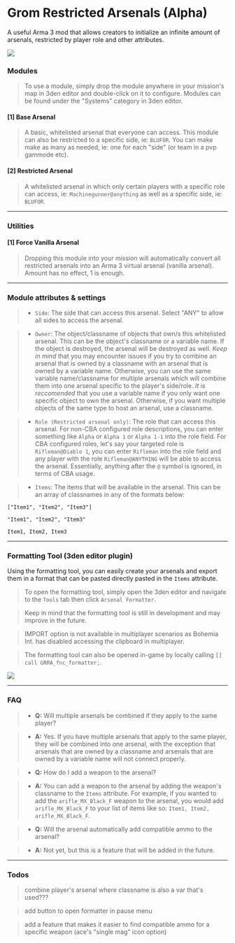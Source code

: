 # Grom Restricted Arsenals (Alpha)
 A useful Arma 3 mod that allows creators to initialize an infinite amount of arsenals, restricted by player role and other attributes. 

![](https://steamuserimages-a.akamaihd.net/ugc/2013706124474735514/AF4EB4D2A638312DCAD98004F7BC15E969EDEAA0/?imw=637&imh=358&ima=fit&impolicy=Letterbox&imcolor=%23000000&letterbox=true)

### __Modules__

> To use a module, simply drop the module anywhere in your mission's map in 3den editor and double-click on it to configure. Modules can be found under the "Systems" category in 3den editor.

#### [1] Base Arsenal

> A basic, whitelisted arsenal that everyone can access. This module can also be restricted to a specific side, ie: `BLUFOR`. You can make make as many as needed, ie: one for each "side" (or team in a pvp gammode etc).

#### [2] Restricted Arsenal

> A whitelisted arsenal in which only certain players with a specific role can access, ie: `Machinegunner@anything` as well as a specific side, ie: `BLUFOR`.

--------

### __Utilities__

#### [1] Force Vanilla Arsenal

> Dropping this module into your mission will automatically convert all restricted arsenals into an Arma 3 virtual arsenal (vanilla arsenal). Amount has no effect, 1 is enough.

--------

### __Module attributes & settings__

> - `Side`: The side that can access this arsenal. Select "ANY" to allow all sides to access the arsenal.

> - `Owner`: The object/classname of objects that own/s this whitelisted arsenal. This can be the object's classname or a variable name. If the object is destroyed, the arsenal will be destroyed as well. *Keep in mind* that you may encounter issues if you try to combine an arsenal that is owned by a classname with an arsenal that is owned by a variable name. Otherwise, you can use the same variable name/classname for multiple arsenals which will combine them into one arsenal specific to the player's side/role. *It is reccomended* that you use a variable name if you only want one specific object to own the arsenal. Otherwise, if you want multiple objects of the same type to host an arsenal, use a classname.

> - `Role (Restricted arsenal only)`: The role that can access this arsenal. For non-CBA configured role descriptions, you can enter something like `Alpha` or `Alpha 1` or `Alpha 1-1` into the role field. For CBA configured roles, let's say your targeted role is `Rifleman@Diablo 1`, you can enter `Rifleman` into the role field and any player with the role `Rifleman@ANYTHING` will be able to access the arsenal. Essentially, anything after the `@` symbol is ignored, in terms of CBA usage.

> - `Items`: The items that will be available in the arsenal. This can be an array of classnames in any of the formats below:
```sqf
["Item1", "Item2", "Item3"]

"Item1", "Item2", "Item3"

Item1, Item2, Item3
```

--------

### __Formatting Tool (3den editor plugin)__
Using the formatting tool, you can easily create your arsenals and export them in a format that can be pasted directly pasted in the `Items` attribute.

> To open the formatting tool, simply open the 3den editor and navigate to the `Tools` tab then click `Arsenal Formatter`.

> Keep in mind that the formatting tool is still in development and may improve in the future.

> IMPORT option is not available in multiplayer scenarios as Bohemia Int. has disabled accessing the clipboard in multiplayer.

> The formatting tool can also be opened in-game by locally calling `[] call GRRA_fnc_formatter;`.

![](https://steamuserimages-a.akamaihd.net/ugc/2013706759566274775/1BCD717428451A1659526291F45C23D5E456B5C1/?imw=5000&imh=5000&ima=fit&impolicy=Letterbox&imcolor=#000000&letterbox=false)

--------

### __FAQ__

> - __Q:__ Will multiple arsenals be combined if they apply to the same player?

> - __A:__ Yes. If you have multiple arsenals that apply to the same player, they will be combined into one arsenal, with the exception that arsenals that are owned by a classname and arsenals that are owned by a variable name will not connect properly. 

> - __Q:__ How do I add a weapon to the arsenal?

> - __A:__ You can add a weapon to the arsenal by adding the weapon's classname to the `Items` attribute. For example, if you wanted to add the `arifle_MX_Black_F` weapon to the arsenal, you would add `arifle_MX_Black_F` to your list of items like so: `Item1, Item2, arifle_MX_Black_F`.

> - __Q:__ Will the arsenal automatically add compatible ammo to the arsenal?

> - __A:__ Not yet, but this is a feature that will be added in the future.

--------

### __Todos__

> combine player's arsenal where classname is also a var that's used???

> add button to open formatter in pause menu

> add a feature that makes it easier to find compatible ammo for a specific weapon (ace's "single mag" icon option)

